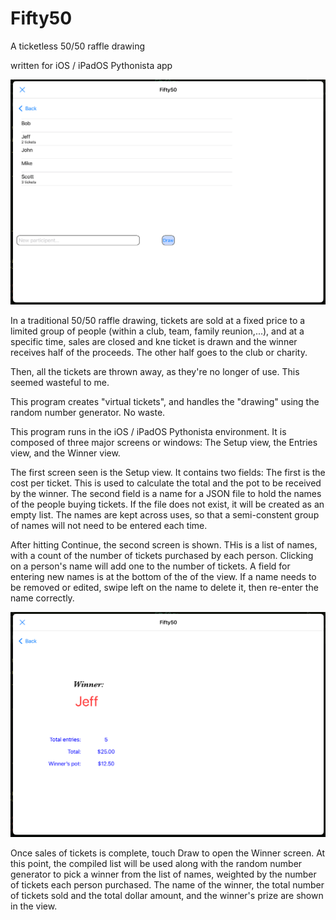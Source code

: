 # Fifty50
A ticketless 50/50 raffle drawing

written for iOS / iPadOS Pythonista app

![Sample entries view](images/58313984-63C6-42CF-89DA-C3B7E3BB140C_1_201_a.jpeg)

In a traditional 50/50 raffle
drawing, tickets are sold at
a fixed price to a limited group
of people (within a club, team,
family reunion,...), and at
a specific time, sales are 
closed and kne ticket is drawn
and the winner receives half of
the proceeds. The other half
goes to the club or charity. 

Then, all the tickets are thrown
away, as they're no longer of
use. This seemed wasteful to
me. 

This program creates "virtual
tickets", and handles the
"drawing" using the random
number generator. No waste. 

This program runs in the iOS / iPadOS Pythonista environment.
It is composed of three major screens or windows: The Setup view,
the Entries view, and the Winner view. 

The first screen seen
is the Setup view. It contains two fields: The first is the
cost per ticket. This is used to calculate the total and the
pot to be received by the winner. The second field is a name 
for a JSON file to hold the names of the people buying tickets.
If the file does not exist, it will be created as an empty list.
The names are kept across uses, so that a semi-constent group
of names will not need to be entered each time.

After hitting Continue, the second screen is shown. THis is 
a list of names, with a count of the number of tickets
purchased by each person. Clicking on a person's name will
add one to the number of tickets. A field for entering new
names is at the bottom of the of the view. If a name needs to be
removed or edited, swipe left on the name to delete it, then 
re-enter the name correctly.

![Sample winner view](images/D74AC285-3138-453D-AA72-71D9BC73C7F8_1_201_a.jpeg)

Once sales of tickets is complete, touch Draw to open the 
Winner screen. At this point, the compiled list will be
used along with the random number generator to pick a winner
from the list of names, weighted by the number of tickets
each person purchased. The name of the winner, the total
number of tickets sold and the total dollar amount, and 
the winner's prize are shown in the view.
